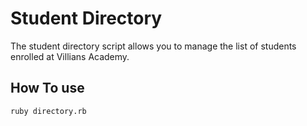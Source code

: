 # Student Directory #

The student directory script allows you to manage the list of students enrolled at 
Villians Academy.


## How To use

```shell
ruby directory.rb
```
